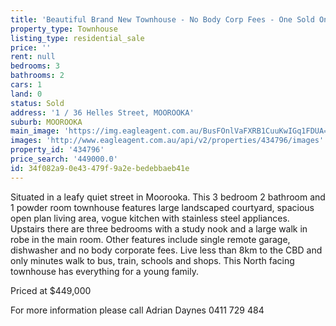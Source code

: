 ```yaml
---
title: 'Beautiful Brand New Townhouse - No Body Corp Fees - One Sold One Left!'
property_type: Townhouse
listing_type: residential_sale
price: ''
rent: null
bedrooms: 3
bathrooms: 2
cars: 1
land: 0
status: Sold
address: '1 / 36 Helles Street, MOOROOKA'
suburb: MOOROOKA
main_image: 'https://img.eagleagent.com.au/BusFOnlVaFXRB1CuuKwIGq1FDUA=/1280x854/smart/https://s3-us-west-2.amazonaws.com/eagleagent-orig/images/6818062/104008362-image-M.jpg'
images: 'http://www.eagleagent.com.au/api/v2/properties/434796/images'
property_id: '434796'
price_search: '449000.0'
id: 34f082a9-0e43-479f-9a2e-bedebbaeb41e
---
```

Situated in a leafy quiet street in Moorooka.  This 3 bedroom 2 bathroom and 1 powder room townhouse  features large landscaped courtyard, spacious open plan living area, vogue kitchen  with stainless steel appliances.
Upstairs there are three bedrooms with a study nook and a large walk in robe in the main room.
Other features include single remote garage, dishwasher and no body corporate fees.
Live less than 8km to the CBD and only minutes walk to bus, train, schools and shops. This North facing townhouse has everything for a young family.

Priced at $449,000

For more information please call Adrian Daynes 0411 729 484